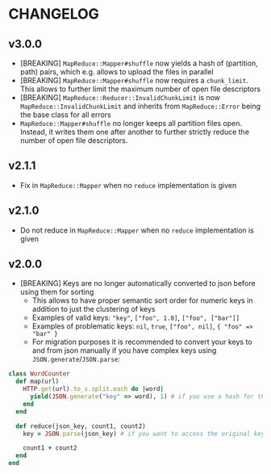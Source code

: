 # CHANGELOG

## v3.0.0

* [BREAKING] `MapReduce::Mapper#shuffle` now yields a hash of (partition, path)
  pairs, which e.g. allows to upload the files in parallel
* [BREAKING] `MapReduce::Mapper#shuffle` now requires a `chunk_limit`. This
  allows to further limit the maximum number of open file descriptors
* [BREAKING] `MapReduce::Reducer::InvalidChunkLimit` is now
  `MapReduce::InvalidChunkLimit` and inherits from `MapReduce::Error` being the
  base class for all errors
* `MapReduce::Mapper#shuffle` no longer keeps all partition files open. Instead,
  it writes them one after another to further strictly reduce the number of
  open file descriptors.

## v2.1.1

* Fix in `MapReduce::Mapper` when no `reduce` implementation is given

## v2.1.0

* Do not reduce in `MapReduce::Mapper` when no `reduce` implementation is given

## v2.0.0

* [BREAKING] Keys are no longer automatically converted to json before using
  them for sorting
  * This allows to have proper semantic sort order for numeric keys in addition
    to just the clustering of keys
  * Examples of valid keys: `"key"`, `["foo", 1.0]`, `["foo", ["bar"]]`
  * Examples of problematic keys: `nil`, `true`, `["foo", nil]`, `{ "foo" => "bar" }`
  * For migration purposes it is recommended to convert your keys to and from
    json manually if you have complex keys using `JSON.generate`/`JSON.parse`:

```ruby
class WordCounter
  def map(url)
    HTTP.get(url).to_s.split.each do |word|
      yield(JSON.generate("key" => word), 1) # if you use a hash for the key
    end
  end

  def reduce(json_key, count1, count2)
    key = JSON.parse(json_key) # if you want to access the original key

    count1 + count2
  end
end
```
